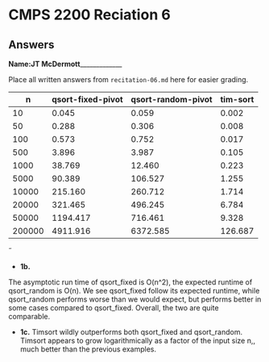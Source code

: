 # CMPS 2200 Reciation 6
## Answers

**Name:**______JT McDermott___________________


Place all written answers from `recitation-06.md` here for easier grading.

|      n |   qsort-fixed-pivot |   qsort-random-pivot |   tim-sort |
|--------|---------------------|----------------------|------------|
|     10 |               0.045 |                0.059 |      0.002 |
|     50 |               0.288 |                0.306 |      0.008 |
|    100 |               0.573 |                0.752 |      0.017 |
|    500 |               3.896 |                3.987 |      0.105 |
|   1000 |              38.769 |               12.460 |      0.223 |
|   5000 |              90.389 |              106.527 |      1.255 |
|  10000 |             215.160 |              260.712 |      1.714 |
|  20000 |             321.465 |              496.245 |      6.784 |
|  50000 |            1194.417 |              716.461 |      9.328 |
| 200000 |            4911.916 |             6372.585 |    126.687 |
 





- **1b.**

The asymptotic run time of qsort_fixed is O(n^2), the expected runtime of qsort_random is O(n). We see qsort_fixed follow its expected runtime, while qsort_random performs worse than we would expect, but performs better in some cases compared to qsort_fixed. Overall, the two are quite comparable.




- **1c.**
Timsort wildly outperforms both qsort_fixed and qsort_random. Timsort appears to grow logarithmically as a factor of the input size n,, much better than the previous examples.